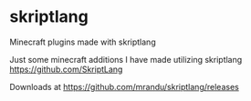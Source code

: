 # skriptlang
Minecraft plugins made with skriptlang

Just some minecraft additions I have made utilizing skriptlang
https://github.com/SkriptLang

Downloads at https://github.com/mrandu/skriptlang/releases
